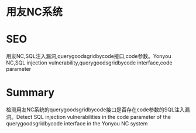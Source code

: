 # 用友NC系统
# SEO
用友NC,SQL注入漏洞,querygoodsgridbycode接口,code参数。Yonyou NC,SQL injection vulnerability,querygoodsgridbycode interface,code parameter
# Summary
检测用友NC系统的querygoodsgridbycode接口是否存在code参数的SQL注入漏洞。Detect SQL injection vulnerabilities in the code parameter of the querygoodsgridbycode interface in the Yonyou NC system
